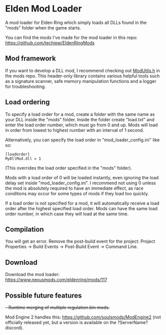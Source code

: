 # Elden Mod Loader
A mod loader for Elden Ring which simply loads all DLLs found in the "mods" folder when the game starts.

You can find the mods I've made for the mod loader in this repo: https://github.com/techiew/EldenRingMods

## Mod framework
If you want to develop a DLL mod, I recommend checking out [ModUtils.h](https://github.com/techiew/EldenRingMods/blob/master/ModUtils.h) in the mods repo. This header-only library contains various helpful tools such as a signature scanner, safe memory manipulation functions and a logger for troubleshooting.

## Load ordering
To specify a load order for a mod, create a folder with the same name as your DLL inside the "mods" folder. Inside the folder create "load.txt" and enter the load order number, which must go from 0 and up. Mods will load in order from lowest to highest number with an interval of 1 second. 

Alternatively, you can specify the load order in "mod_loader_config.ini" like so:
```
[loadorder]
MyDllMod.dll = 1
```
(This overrides the load order specified in the "mods" folder).

Mods with a load order of 0 will be loaded instantly, even ignoring the load delay set inside "mod_loader_config.ini". I recommend not using 0 unless the mod is absolutely required to have an immediate effect, as race conditions may occur for some types of mods if they load too quickly.

If a load order is not specified for a mod, it will automatically receive a load order after the highest specified load order. Mods can have the same load order number, in which case they will load at the same time.

## Compilation
You will get an error. Remove the post-build event for the project: Project Properties -> Build Events -> Post-Build Event -> Command Line.

## Download
Download the mod loader: https://www.nexusmods.com/eldenring/mods/117

## Possible future features
~~- Runtime merging of multiple regulation.bin mods.~~

Mod Engine 2 handles this: https://github.com/soulsmods/ModEngine2 (not officially released yet, but a version is available on the ?ServerName? discord).

